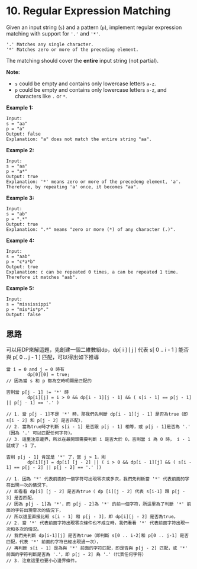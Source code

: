 # 10. Regular Expression Matching

Given an input string (`s`) and a pattern (`p`), implement regular expression matching with support for `'.'` and `'*'`.

```
'.' Matches any single character.
'*' Matches zero or more of the preceding element.
```

The matching should cover the **entire** input string (not partial).

**Note:**

- `s` could be empty and contains only lowercase letters `a-z`.
- `p` could be empty and contains only lowercase letters `a-z`, and characters like `.` or `*`.

**Example 1:**

```
Input:
s = "aa"
p = "a"
Output: false
Explanation: "a" does not match the entire string "aa".
```

**Example 2:**

```
Input:
s = "aa"
p = "a*"
Output: true
Explanation: '*' means zero or more of the precedeng element, 'a'. Therefore, by repeating 'a' once, it becomes "aa".
```

**Example 3:**

```
Input:
s = "ab"
p = ".*"
Output: true
Explanation: ".*" means "zero or more (*) of any character (.)".
```

**Example 4:**

```
Input:
s = "aab"
p = "c*a*b"
Output: true
Explanation: c can be repeated 0 times, a can be repeated 1 time. Therefore it matches "aab".
```

**Example 5:**

```
Input:
s = "mississippi"
p = "mis*is*p*."
Output: false
```

## 思路

可以用DP來解這題，先創建一個二維數組dp，dp[ i ] [ j ] 代表 s[ 0 .. i - 1 ] 能否與 p[ 0 .. j - 1 ] 匹配，可以得出如下推導

```
當 i = 0 and j = 0 時有 
		dp[0][0] = true;		
// 因為當 s 和 p 都為空時明顯是匹配的
     
否則當 p[j - 1] != '*' 時 
		dp[i][j] = i > 0 && dp[i - 1][j - 1] && ( s[i - 1] == p[j - 1] || p[j - 1] == '.' )

// 1. 當 p[j - 1]不是 '*' 時，那我們先判斷 dp[i - 1][j - 1] 是否為true（即 s[i - 2] 和 p[j - 2] 是否匹配），
// 2. 當為true時才判斷 s[i - 1] 是否跟 p[j - 1] 相等，或 p[j - 1]是否為 '.' （因為 '.' 可以匹配任何字符)。
// 3. 這里注意邊界，所以在最開頭需要判斷 i 是否大於 0，否則當 i 為 0 時， i - 1 就成了 -1 了。

否則 p[j - 1] 肯定是 '*' 了，當 j > 1，則 
		dp[i][j] = dp[i] [j - 2] || ( i > 0 && dp[i - 1][j] && ( s[i - 1] == p[j - 2] || p[j - 2] == '.' ))
		
// 1. 因為 '*' 代表前面的一個字符可出現零次或多次，我們先判斷當 '*' 代表前面的字符出現一次的情況下，
// 即看看 dp[i] [j - 2] 是否為true（ dp [i][j - 2] 代表 s[i-1] 跟 p[j - 3] 是否匹配，
// 因為 p[j - 1]為 '*'，而 p[j - 2]為 '*' 的前一個字符，所這里為了判斷 '*' 前面的字符出現零次的情況下，
// 所以這里直接比較 s[i - 1] 和 p[j - 3]，即 dp[i][j - 2] 是否為true。 
// 2. 當 '*' 代表前面字符出現零次條件也不成立時，我們看看 '*' 代表前面字符出現一次和多次的情況。
// 我們先判斷 dp[i-1][j] 是否為true（即判斷 s[0 .. i-2]和 p[0 .. j-1] 是否匹配，代表 '*' 前面的字符已經出現過一次），
// 再判斷 s[i - 1] 是為與 '*' 前面的字符匹配，即是否與 p[j - 2] 匹配，或 '*' 前面的字符判斷是否為 '.'，即 p[j - 2] 為 '.'（代表任何字符）
// 3. 注意這里也要小心邊界條件。

```

